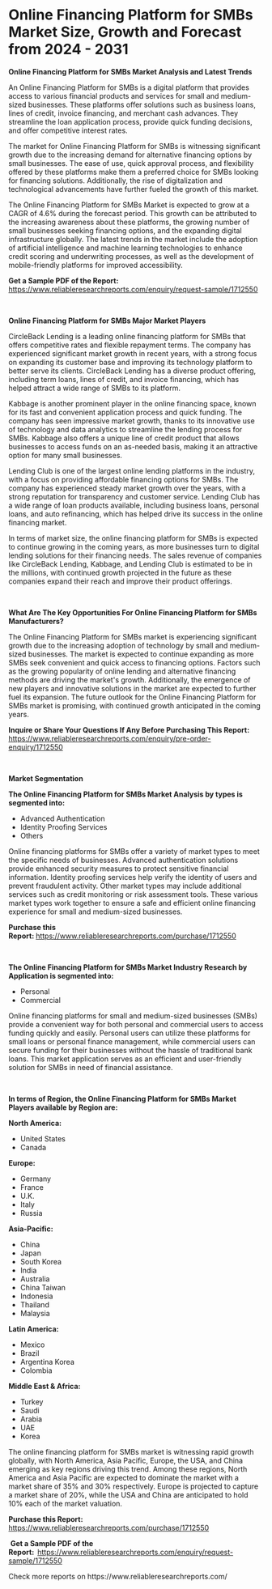 <p><h1>Online Financing Platform for SMBs Market Size, Growth and Forecast from 2024 - 2031</h1></p><p><strong>Online Financing Platform for SMBs Market Analysis and Latest Trends</strong></p>
<p><p>An Online Financing Platform for SMBs is a digital platform that provides access to various financial products and services for small and medium-sized businesses. These platforms offer solutions such as business loans, lines of credit, invoice financing, and merchant cash advances. They streamline the loan application process, provide quick funding decisions, and offer competitive interest rates.</p><p>The market for Online Financing Platform for SMBs is witnessing significant growth due to the increasing demand for alternative financing options by small businesses. The ease of use, quick approval process, and flexibility offered by these platforms make them a preferred choice for SMBs looking for financing solutions. Additionally, the rise of digitalization and technological advancements have further fueled the growth of this market.</p><p>The Online Financing Platform for SMBs Market is expected to grow at a CAGR of 4.6% during the forecast period. This growth can be attributed to the increasing awareness about these platforms, the growing number of small businesses seeking financing options, and the expanding digital infrastructure globally. The latest trends in the market include the adoption of artificial intelligence and machine learning technologies to enhance credit scoring and underwriting processes, as well as the development of mobile-friendly platforms for improved accessibility.</p></p>
<p><strong>Get a Sample PDF of the Report:&nbsp;</strong> <a href="https://www.reliableresearchreports.com/enquiry/request-sample/1712550">https://www.reliableresearchreports.com/enquiry/request-sample/1712550</a></p>
<p>&nbsp;</p>
<p><strong>Online Financing Platform for SMBs Major Market Players</strong></p>
<p><p>CircleBack Lending is a leading online financing platform for SMBs that offers competitive rates and flexible repayment terms. The company has experienced significant market growth in recent years, with a strong focus on expanding its customer base and improving its technology platform to better serve its clients. CircleBack Lending has a diverse product offering, including term loans, lines of credit, and invoice financing, which has helped attract a wide range of SMBs to its platform.</p><p>Kabbage is another prominent player in the online financing space, known for its fast and convenient application process and quick funding. The company has seen impressive market growth, thanks to its innovative use of technology and data analytics to streamline the lending process for SMBs. Kabbage also offers a unique line of credit product that allows businesses to access funds on an as-needed basis, making it an attractive option for many small businesses.</p><p>Lending Club is one of the largest online lending platforms in the industry, with a focus on providing affordable financing options for SMBs. The company has experienced steady market growth over the years, with a strong reputation for transparency and customer service. Lending Club has a wide range of loan products available, including business loans, personal loans, and auto refinancing, which has helped drive its success in the online financing market.</p><p>In terms of market size, the online financing platform for SMBs is expected to continue growing in the coming years, as more businesses turn to digital lending solutions for their financing needs. The sales revenue of companies like CircleBack Lending, Kabbage, and Lending Club is estimated to be in the millions, with continued growth projected in the future as these companies expand their reach and improve their product offerings.</p></p>
<p>&nbsp;</p>
<p><strong>What Are The Key Opportunities For Online Financing Platform for SMBs Manufacturers?</strong></p>
<p><p>The Online Financing Platform for SMBs market is experiencing significant growth due to the increasing adoption of technology by small and medium-sized businesses. The market is expected to continue expanding as more SMBs seek convenient and quick access to financing options. Factors such as the growing popularity of online lending and alternative financing methods are driving the market's growth. Additionally, the emergence of new players and innovative solutions in the market are expected to further fuel its expansion. The future outlook for the Online Financing Platform for SMBs market is promising, with continued growth anticipated in the coming years.</p></p>
<p><strong>Inquire or Share Your Questions If Any Before Purchasing This Report:</strong> <a href="https://www.reliableresearchreports.com/enquiry/pre-order-enquiry/1712550">https://www.reliableresearchreports.com/enquiry/pre-order-enquiry/1712550</a></p>
<p>&nbsp;</p>
<p><strong>Market Segmentation</strong></p>
<p><strong>The Online Financing Platform for SMBs Market Analysis by types is segmented into:</strong></p>
<p><ul><li>Advanced Authentication</li><li>Identity Proofing Services</li><li>Others</li></ul></p>
<p><p>Online financing platforms for SMBs offer a variety of market types to meet the specific needs of businesses. Advanced authentication solutions provide enhanced security measures to protect sensitive financial information. Identity proofing services help verify the identity of users and prevent fraudulent activity. Other market types may include additional services such as credit monitoring or risk assessment tools. These various market types work together to ensure a safe and efficient online financing experience for small and medium-sized businesses.</p></p>
<p><strong>Purchase this Report:&nbsp;</strong><a href="https://www.reliableresearchreports.com/purchase/1712550">https://www.reliableresearchreports.com/purchase/1712550</a></p>
<p>&nbsp;</p>
<p><strong>The Online Financing Platform for SMBs Market Industry Research by Application is segmented into:</strong></p>
<p><ul><li>Personal</li><li>Commercial</li></ul></p>
<p><p>Online financing platforms for small and medium-sized businesses (SMBs) provide a convenient way for both personal and commercial users to access funding quickly and easily. Personal users can utilize these platforms for small loans or personal finance management, while commercial users can secure funding for their businesses without the hassle of traditional bank loans. This market application serves as an efficient and user-friendly solution for SMBs in need of financial assistance.</p></p>
<p>&nbsp;</p>
<p><strong>In terms of Region, the Online Financing Platform for SMBs Market Players available by Region are:</strong></p>
<p>
    <p> <strong> North America: </strong>
        <ul>
            <li>United States</li>
            <li>Canada</li>
        </ul>
        </p> 
    <p> <strong> Europe: </strong>
        <ul>
            <li>Germany</li>
            <li>France</li>
            <li>U.K.</li>
            <li>Italy</li>
            <li>Russia</li>
        </ul>
        </p> 
    <p> <strong> Asia-Pacific: </strong>
        <ul>
            <li>China</li>
            <li>Japan</li>
            <li>South Korea</li>
            <li>India</li>
            <li>Australia</li>
            <li>China Taiwan</li>
            <li>Indonesia</li>
            <li>Thailand</li>
            <li>Malaysia</li>
        </ul>
        </p> 
    <p> <strong> Latin America: </strong>
        <ul>
            <li>Mexico</li>
            <li>Brazil</li>
            <li>Argentina Korea</li>
            <li>Colombia</li>
        </ul>
        </p> 
    <p> <strong> Middle East & Africa: </strong>
        <ul>
            <li>Turkey</li>
            <li>Saudi</li>
            <li>Arabia</li>
            <li>UAE</li>
            <li>Korea</li>
        </ul>
    </p>
    </p>
<p><p>The online financing platform for SMBs market is witnessing rapid growth globally, with North America, Asia Pacific, Europe, the USA, and China emerging as key regions driving this trend. Among these regions, North America and Asia Pacific are expected to dominate the market with a market share of 35% and 30% respectively. Europe is projected to capture a market share of 20%, while the USA and China are anticipated to hold 10% each of the market valuation.</p></p>
<p><strong>Purchase this Report: </strong><a href="https://www.reliableresearchreports.com/purchase/1712550">https://www.reliableresearchreports.com/purchase/1712550</a></p>
<p>&nbsp;<strong>Get a Sample PDF of the Report:&nbsp;&nbsp;</strong><a href="https://www.reliableresearchreports.com/enquiry/request-sample/1712550">https://www.reliableresearchreports.com/enquiry/request-sample/1712550</a></p>
<p><strong></strong></p>
<p>Check more reports on https://www.reliableresearchreports.com/</p>